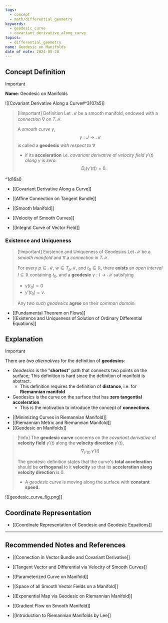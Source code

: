 ```yaml
---
tags:
  - concept
  - math/differential_geometry
keywords:
  - geodesic_curve
  - covariant_derivative_along_curve
topics:
  - differential_geometry
name: Geodesic on Manifolds
date of note: 2024-05-20
---
```


## Concept Definition

>[!important]
>**Name**: Geodesic on Manifolds

![[Covariant Derivative Along a Curve#^3107a5]]

>[!important] Definition
>Let $\mathcal{M}$ be a smooth manifold, endowed with a *connection* $\nabla$ on $T\mathcal{M}$.
>
>A *smooth curve* $\gamma$, $$\gamma: J \to \mathcal{M}$$ is called a **geodesic** *with respect to* $\nabla$ 
>- if its **acceleration** i.e. *covariant derivative* of *velocity field* $\gamma'(t)$ *along* $\gamma$  is *zero*: $$D_t(\gamma'(t)) = 0.$$ 

^1d16a0

- [[Covariant Derivative Along a Curve]]
- [[Affine Connection on Tangent Bundle]]

- [[Smooth Manifold]]
- [[Velocity of Smooth Curves]]
- [[Integral Curve of Vector Field]]

### Existence and Uniqueness 

>[!important] Existence and Uniqueness of Geodesics
>Let $\mathcal{M}$ be a *smooth manifold* and $\nabla$ a *connection* in $T\mathcal{M}$.
>
>For every $p\in \mathcal{M}$, $w\in T_{p}\mathcal{M}$, and $t_{0}\in \mathbb{R}$, there **exists** an *open interval* $I \subseteq \mathbb{R}$ containing $t_{0}$, and a **geodesic** $\gamma: I \to \mathcal{M}$ satisfying 
>- $\gamma(t_{0}) = 0$
>- $\gamma'(t_{0}) = v.$
>  
>Any *two such geodesics* **agree** on their *common domain.*  

- [[Fundamental Theorem on Flows]]
- [[Existence and Uniqueness of Solution of Ordinary Differential Equations]]

## Explanation

>[!important]
>There are *two alternatives* for the definition of **geodesics**:
>
>- *Geodesics* is the "**shortest**" path that connects two points on the surface; This definition is hard since the definition of manifold is abstract. 
>	- This definition requires the definition of **distance**, i.e. for **Riemannian manifold**
>- Geodesics is the curve on the surface that has **zero tangential acceleration**. 
>	- This is the motivation to introduce the concept of **connections**.

- [[Minimizing Curves in Riemannian Manifold]]
- [[Riemannian Metric and Riemannian Manifold]]
- [[Geodesic on Manifolds]]


>[!info]
>The **geodesic curve** concerns on the *covariant derivative* of **velocity field** $\gamma'(t)$ along the **velocity direction** $\gamma'(t)$,
>$$
>\nabla_{\gamma'(t)}\,\gamma'(t)
>$$
>
>The geodesic definition states that the curve's **total acceleration** should be **orthogonal** to it **velocity** so that its **acceleration along velocity direction** is $0$. 
>- A *geodesic curve* is moving along the surface with **constant speed.**

![[geodesic_curve_fig.png]]


## Coordinate Representation

- [[Coordinate Representation of Geodesic and Geodesic Equations]]


-----------
##  Recommended Notes and References


- [[Connection in Vector Bundle and Covariant Derivative]]
- [[Tangent Vector and Differential via Velocity of Smooth Curves]]
- [[Parameterized Curve on Manifold]]
- [[Space of all Smooth Vector Fields on a Manifold]]


- [[Exponential Map via Geodesic on Riemannian Manifold]]
- [[Gradient Flow on Smooth Manifold]]


- [[Introduction to Riemannian Manifolds by Lee]]